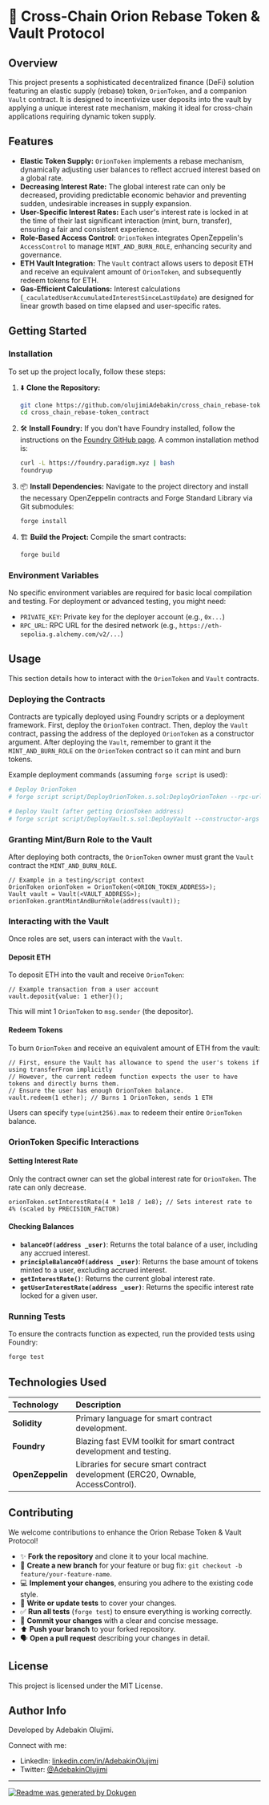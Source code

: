 # 🌌 Cross-Chain Orion Rebase Token & Vault Protocol

## Overview
This project presents a sophisticated decentralized finance (DeFi) solution featuring an elastic supply (rebase) token, `OrionToken`, and a companion `Vault` contract. It is designed to incentivize user deposits into the vault by applying a unique interest rate mechanism, making it ideal for cross-chain applications requiring dynamic token supply.

## Features
*   **Elastic Token Supply:** `OrionToken` implements a rebase mechanism, dynamically adjusting user balances to reflect accrued interest based on a global rate.
*   **Decreasing Interest Rate:** The global interest rate can only be decreased, providing predictable economic behavior and preventing sudden, undesirable increases in supply expansion.
*   **User-Specific Interest Rates:** Each user's interest rate is locked in at the time of their last significant interaction (mint, burn, transfer), ensuring a fair and consistent experience.
*   **Role-Based Access Control:** `OrionToken` integrates OpenZeppelin's `AccessControl` to manage `MINT_AND_BURN_ROLE`, enhancing security and governance.
*   **ETH Vault Integration:** The `Vault` contract allows users to deposit ETH and receive an equivalent amount of `OrionToken`, and subsequently redeem tokens for ETH.
*   **Gas-Efficient Calculations:** Interest calculations (`_caculatedUserAccumulatedInterestSinceLastUpdate`) are designed for linear growth based on time elapsed and user-specific rates.

## Getting Started

### Installation
To set up the project locally, follow these steps:

1.  ⬇️ **Clone the Repository:**
    ```bash
    git clone https://github.com/olujimiAdebakin/cross_chain_rebase-token_contract.git
    cd cross_chain_rebase-token_contract
    ```

2.  🛠️ **Install Foundry:**
    If you don't have Foundry installed, follow the instructions on the [Foundry GitHub page](https://github.com/foundry-rs/foundry). A common installation method is:
    ```bash
    curl -L https://foundry.paradigm.xyz | bash
    foundryup
    ```

3.  📦 **Install Dependencies:**
    Navigate to the project directory and install the necessary OpenZeppelin contracts and Forge Standard Library via Git submodules:
    ```bash
    forge install
    ```

4.  🏗️ **Build the Project:**
    Compile the smart contracts:
    ```bash
    forge build
    ```

### Environment Variables
No specific environment variables are required for basic local compilation and testing. For deployment or advanced testing, you might need:

*   `PRIVATE_KEY`: Private key for the deployer account (e.g., `0x...`)
*   `RPC_URL`: RPC URL for the desired network (e.g., `https://eth-sepolia.g.alchemy.com/v2/...`)

## Usage
This section details how to interact with the `OrionToken` and `Vault` contracts.

### Deploying the Contracts
Contracts are typically deployed using Foundry scripts or a deployment framework.
First, deploy the `OrionToken` contract. Then, deploy the `Vault` contract, passing the address of the deployed `OrionToken` as a constructor argument. After deploying the `Vault`, remember to grant it the `MINT_AND_BURN_ROLE` on the `OrionToken` contract so it can mint and burn tokens.

Example deployment commands (assuming `forge script` is used):
```bash
# Deploy OrionToken
# forge script script/DeployOrionToken.s.sol:DeployOrionToken --rpc-url $RPC_URL --private-key $PRIVATE_KEY --broadcast --verify

# Deploy Vault (after getting OrionToken address)
# forge script script/DeployVault.s.sol:DeployVault --constructor-args <ORION_TOKEN_ADDRESS> --rpc-url $RPC_URL --private-key $PRIVATE_KEY --broadcast --verify
```

### Granting Mint/Burn Role to the Vault
After deploying both contracts, the `OrionToken` owner must grant the `Vault` contract the `MINT_AND_BURN_ROLE`.
```solidity
// Example in a testing/script context
OrionToken orionToken = OrionToken(<ORION_TOKEN_ADDRESS>);
Vault vault = Vault(<VAULT_ADDRESS>);
orionToken.grantMintAndBurnRole(address(vault));
```

### Interacting with the Vault
Once roles are set, users can interact with the `Vault`.

#### Deposit ETH
To deposit ETH into the vault and receive `OrionToken`:
```solidity
// Example transaction from a user account
vault.deposit{value: 1 ether}();
```
This will mint 1 `OrionToken` to `msg.sender` (the depositor).

#### Redeem Tokens
To burn `OrionToken` and receive an equivalent amount of ETH from the vault:
```solidity
// First, ensure the Vault has allowance to spend the user's tokens if using transferFrom implicitly
// However, the current redeem function expects the user to have tokens and directly burns them.
// Ensure the user has enough OrionToken balance.
vault.redeem(1 ether); // Burns 1 OrionToken, sends 1 ETH
```
Users can specify `type(uint256).max` to redeem their entire `OrionToken` balance.

### OrionToken Specific Interactions

#### Setting Interest Rate
Only the contract owner can set the global interest rate for `OrionToken`. The rate can only decrease.
```solidity
orionToken.setInterestRate(4 * 1e18 / 1e8); // Sets interest rate to 4% (scaled by PRECISION_FACTOR)
```

#### Checking Balances
*   **`balanceOf(address _user)`**: Returns the total balance of a user, including any accrued interest.
*   **`principleBalanceOf(address _user)`**: Returns the base amount of tokens minted to a user, excluding accrued interest.
*   **`getInterestRate()`**: Returns the current global interest rate.
*   **`getUserInterestRate(address _user)`**: Returns the specific interest rate locked for a given user.

### Running Tests
To ensure the contracts function as expected, run the provided tests using Foundry:
```bash
forge test
```

## Technologies Used
| Technology         | Description                                                          |
| :----------------- | :------------------------------------------------------------------- |
| **Solidity**       | Primary language for smart contract development.                     |
| **Foundry**        | Blazing fast EVM toolkit for smart contract development and testing. |
| **OpenZeppelin**   | Libraries for secure smart contract development (ERC20, Ownable, AccessControl). |

## Contributing
We welcome contributions to enhance the Orion Rebase Token & Vault Protocol!

*   ✨ **Fork the repository** and clone it to your local machine.
*   🌿 **Create a new branch** for your feature or bug fix: `git checkout -b feature/your-feature-name`.
*   💻 **Implement your changes**, ensuring you adhere to the existing code style.
*   🧪 **Write or update tests** to cover your changes.
*   ✅ **Run all tests** (`forge test`) to ensure everything is working correctly.
*   📝 **Commit your changes** with a clear and concise message.
*   ⬆️ **Push your branch** to your forked repository.
*   🗣️ **Open a pull request** describing your changes in detail.

## License
This project is licensed under the MIT License.

## Author Info
Developed by Adebakin Olujimi.

Connect with me:
*   LinkedIn: [linkedin.com/in/AdebakinOlujimi](https://linkedin.com/in/your-linkedin-profile)
*   Twitter: [@AdebakinOlujimi](https://twitter.com/your-twitter-handle)

---

[![Readme was generated by Dokugen](https://img.shields.io/badge/Readme%20was%20generated%20by-Dokugen-brightgreen)](https://www.npmjs.com/package/dokugen)